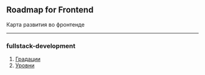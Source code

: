 ## Roadmap for Frontend

Карта развития во фронтенде

---

### fullstack-development

1. [Градации](https://github.com/Moogur/developers-roadmap/blob/master/README.md)
2. [Уровни](https://github.com/Moogur/developers-roadmap/blob/master/frontend/README.md)
